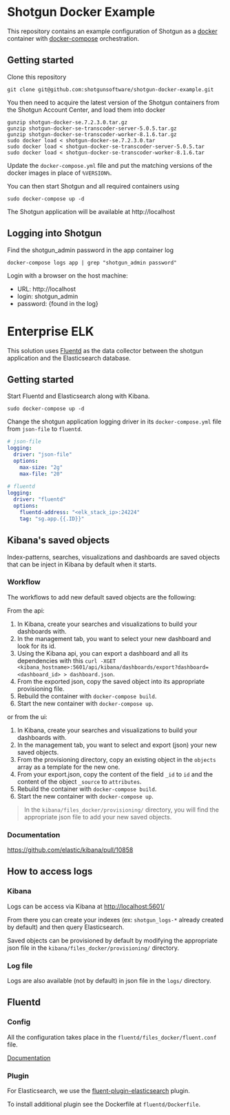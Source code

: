 # Shotgun Docker Example

This repository contains an example configuration of Shotgun as a [docker](https://www.docker.com) container with [docker-compose](https://www.docker.com) orchestration.

## Getting started

Clone this repository 

    git clone git@github.com:shotgunsoftware/shotgun-docker-example.git

You then need to acquire the latest version of the Shotgun containers from the Shotgun Account Center, and load them into docker
    
    gunzip shotgun-docker-se.7.2.3.0.tar.gz
    gunzip shotgun-docker-se-transcoder-server-5.0.5.tar.gz
    gunzip shotgun-docker-se-transcoder-worker-8.1.6.tar.gz
    sudo docker load < shotgun-docker-se.7.2.3.0.tar
    sudo docker load < shotgun-docker-se-transcoder-server-5.0.5.tar
    sudo docker load < shotgun-docker-se-transcoder-worker-8.1.6.tar

Update the `docker-compose.yml` file and put the matching versions of the docker images in place of `%VERSION%`.

You can then start Shotgun and all required containers using

    sudo docker-compose up -d
    
The Shotgun application will be available at http://localhost
    
## Logging into Shotgun

Find the shotgun_admin password in the app container log

    docker-compose logs app | grep "shotgun_admin password"

Login with a browser on the host machine:

  * URL:      http://localhost
  * login:    shotgun_admin
  * password: {found in the log}

# Enterprise ELK

This solution uses [Fluentd](https://www.fluentd.org/) as the data collector between the shotgun application and the Elasticsearch database.

## Getting started

Start Fluentd and Elasticsearch along with Kibana.

    sudo docker-compose up -d
    
Change the shotgun application logging driver in its `docker-compose.yml` file from `json-file` to `fluentd`.

```yaml
# json-file
logging:
  driver: "json-file"
  options:
    max-size: "2g"
    max-file: "20"
        
# fluentd
logging:
  driver: "fluentd"
  options:
    fluentd-address: "<elk_stack_ip>:24224"
    tag: "sg.app.{{.ID}}"
```

## Kibana's saved objects

Index-patterns, searches, visualizations and dashboards are saved objects that can be inject in Kibana by default when it starts.

### Workflow

The workflows to add new default saved objects are the following:

From the api:

1. In Kibana, create your searches and visualizations to build your dashboards with.
2. In the management tab, you want to select your new dashboard and look for its id.
3. Using the Kibana api, you can export a dashboard and all its dependencies with this `curl -XGET <kibana_hostname>:5601/api/kibana/dashboards/export?dashboard=<dashboard_id> > dashboard.json`.
4. From the exported json, copy the saved object into its appropriate provisioning file.
5. Rebuild the container with `docker-compose build`.
6. Start the new container with `docker-compose up`.

or from the ui:

1. In Kibana, create your searches and visualizations to build your dashboards with.
2. In the management tab, you want to select and export (json) your new saved objects.
3. From the provisioning directory, copy an existing object in the `objects` array as a template for the new one.
4. From your export.json, copy the content of the field `_id` to `id` and the content of the object `_source` to `attributes`.
5. Rebuild the container with `docker-compose build`.
6. Start the new container with `docker-compose up`.

> In the `kibana/files_docker/provisioning/` directory, you will find the appropriate json file to add your new saved objects.

### Documentation

https://github.com/elastic/kibana/pull/10858

## How to access logs

### Kibana

Logs can be access via Kibana at [http://localhost:5601/](http://localhost:5601/)

From there you can create your indexes (ex: `shotgun_logs-*` already created by default) and then query Elasticsearch.

Saved objects can be provisioned by default by modifying the appropriate json file in the `kibana/files_docker/provisioning/` directory.

### Log file

Logs are also available (not by default) in json file in the `logs/` directory.

## Fluentd

### Config

All the configuration takes place in the `fluentd/files_docker/fluent.conf` file.

[Documentation](https://docs.fluentd.org/v1.0/articles/config-file)

### Plugin

For Elasticsearch, we use the [fluent-plugin-elasticsearch](https://github.com/uken/fluent-plugin-elasticsearch) plugin.

To install additional plugin see the Dockerfile at `fluentd/Dockerfile`.